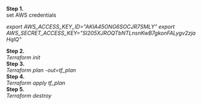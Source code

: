 

**Step 1.**  
set AWS credentials

*export AWS_ACCESS_KEY_ID="AKIA45ONG6SOCJR7SMLY"
export AWS_SECRET_ACCESS_KEY="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"*

**Step 2.**  
*Terraform init*  
**Step 3.**     
*Terraform plan -out=tf_plan*  
**Step 4.**    
*Terraform apply tf_plan*  
**Step 5.**    
*Terraform destroy*    

